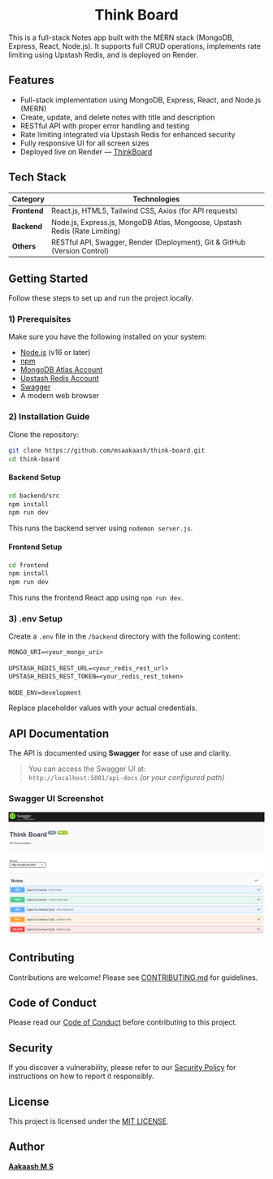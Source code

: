 <h1 align="center">Think Board</h1>

This is a full-stack Notes app built with the MERN stack (MongoDB, Express, React, Node.js). It supports full CRUD operations, implements rate limiting using Upstash Redis, and is deployed on Render.

## Features

- Full-stack implementation using MongoDB, Express, React, and Node.js (MERN)
- Create, update, and delete notes with title and description
- RESTful API with proper error handling and testing
- Rate limiting integrated via Upstash Redis for enhanced security
- Fully responsive UI for all screen sizes
- Deployed live on Render — [ThinkBoard](https://think-board-db7v.onrender.com/)


## Tech Stack

| Category     | Technologies                                                                 |
|--------------|------------------------------------------------------------------------------|
| **Frontend** | React.js, HTML5, Tailwind CSS, Axios (for API requests)                              |
| **Backend**  | Node.js, Express.js, MongoDB Atlas, Mongoose, Upstash Redis (Rate Limiting) |
| **Others**   | RESTful API, Swagger, Render (Deployment), Git & GitHub (Version Control)            |



## Getting Started

Follow these steps to set up and run the project locally.

### 1) Prerequisites

Make sure you have the following installed on your system:

- [Node.js](https://nodejs.org/en/download/) (v16 or later)
- [npm](https://www.npmjs.com/)
- [MongoDB Atlas Account](https://www.mongodb.com/cloud/atlas)
- [Upstash Redis Account](https://upstash.com/)
- [Swagger](https://swagger.io/tools/swagger-ui/) 
- A modern web browser

### 2) Installation Guide

Clone the repository:

```bash
git clone https://github.com/msaakaash/think-board.git
cd think-board
```

#### Backend Setup

```bash
cd backend/src
npm install
npm run dev
```

This runs the backend server using `nodemon server.js`.

#### Frontend Setup

```bash
cd frontend
npm install
npm run dev
```

This runs the frontend React app using `npm run dev`.

### 3) .env Setup

Create a `.env` file in the `/backend` directory with the following content:

```env
MONGO_URI=<your_mongo_uri>

UPSTASH_REDIS_REST_URL=<your_redis_rest_url>
UPSTASH_REDIS_REST_TOKEN=<your_redis_rest_token>

NODE_ENV=development
```

Replace placeholder values with your actual credentials.


## API Documentation

The API is documented using **Swagger** for ease of use and clarity.

> You can access the Swagger UI at:  
> `http://localhost:5001/api-docs` _(or your configured path)_

### Swagger UI Screenshot

![Swagger Docs Screenshot](./docs/swagger-ui.png)

## Contributing
Contributions are welcome! Please see [CONTRIBUTING.md](docs/CONTRIBUTING.md) for guidelines.

## Code of Conduct
Please read our [Code of Conduct](docs/CODE_OF_CONDUCT.md) before contributing to this project.

## Security
If you discover a vulnerability, please refer to our [Security Policy](docs/SECURITY.md) for instructions on how to report it responsibly.

## License  
This project is licensed under the [MIT LICENSE](LICENSE).


## Author

[**Aakaash M S**](https://github.com/msaakaash)
